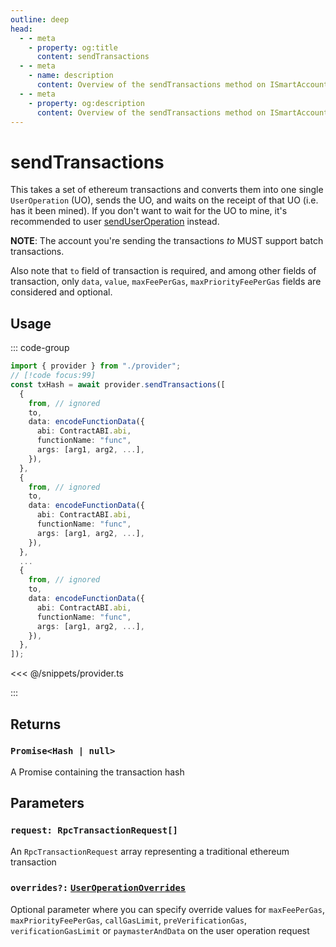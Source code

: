 ```yaml
---
outline: deep
head:
  - - meta
    - property: og:title
      content: sendTransactions
  - - meta
    - name: description
      content: Overview of the sendTransactions method on ISmartAccountProvider
  - - meta
    - property: og:description
      content: Overview of the sendTransactions method on ISmartAccountProvider
---
```


# sendTransactions

This takes a set of ethereum transactions and converts them into one single `UserOperation` (UO), sends the UO, and waits on the receipt of that UO (i.e. has it been mined). If you don't want to wait for the UO to mine, it's recommended to user [sendUserOperation](./sendUserOperation) instead.

**NOTE**: The account you're sending the transactions _to_ MUST support batch transactions.

Also note that `to` field of transaction is required, and among other fields of transaction, only `data`, `value`, `maxFeePerGas`, `maxPriorityFeePerGas` fields are considered and optional.

## Usage

::: code-group

```ts [example.ts]
import { provider } from "./provider";
// [!code focus:99]
const txHash = await provider.sendTransactions([
  {
    from, // ignored
    to,
    data: encodeFunctionData({
      abi: ContractABI.abi,
      functionName: "func",
      args: [arg1, arg2, ...],
    }),
  },
  {
    from, // ignored
    to,
    data: encodeFunctionData({
      abi: ContractABI.abi,
      functionName: "func",
      args: [arg1, arg2, ...],
    }),
  },
  ...
  {
    from, // ignored
    to,
    data: encodeFunctionData({
      abi: ContractABI.abi,
      functionName: "func",
      args: [arg1, arg2, ...],
    }),
  },
]);
```

<<< @/snippets/provider.ts

:::

## Returns

### `Promise<Hash | null>`

A Promise containing the transaction hash

## Parameters

### `request: RpcTransactionRequest[]`

An `RpcTransactionRequest` array representing a traditional ethereum transaction

### `overrides?:` [`UserOperationOverrides`](/packages/aa-core/provider/types/userOperationOverrides.md)

Optional parameter where you can specify override values for `maxFeePerGas`, `maxPriorityFeePerGas`, `callGasLimit`, `preVerificationGas`, `verificationGasLimit` or `paymasterAndData` on the user operation request
